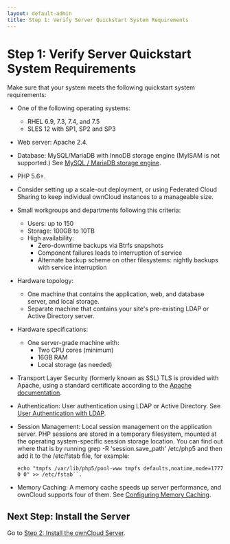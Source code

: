 ```yaml
---
layout: default-admin
title: Step 1: Verify Server Quickstart System Requirements
---
```


# Step 1: Verify Server Quickstart System Requirements
Make sure that your system meets the following quickstart system requirements:

- One of the following operating systems:
  - RHEL 6.9, 7.3, 7.4, and 7.5
  - SLES 12 with SP1, SP2 and SP3

- Web server: Apache 2.4.

- Database: MySQL/MariaDB with InnoDB storage engine (MyISAM is not supported.) 
  See [MySQL / MariaDB storage engine](https://doc.owncloud.org/server/10.0/admin_manual/configuration/database/linux_database_configuration.html#db-storage-engine-label).

- PHP 5.6+.

- Consider setting up a scale-out deployment, or using Federated 
  Cloud Sharing to keep individual ownCloud instances to a manageable size.

- Small workgroups and departments following this criteria:
  - Users: up to 150
  - Storage: 100GB to 10TB
  - High availability:
    - Zero-downtime backups via Btrfs snapshots
    - Component failures leads to interruption of service
    - Alternate backup scheme on other filesystems: nightly backups
      with service interruption

- Hardware topology:
  - One machine that contains the application, web, and database server, and local storage.
  - Separate machine that contains your site's pre-existing LDAP or Active Directory server.

- Hardware specifications:
  - One server-grade machine with: 
    - Two CPU cores (minimum)
    - 16GB RAM
    - Local storage (as needed)

- Transport Layer Security (formerly known as SSL)
  TLS is provided with Apache, using a standard certificate according to the [Apache documentation](https://httpd.apache.org/docs/2.4/ssl/ssl_howto.html).

- Authentication: User authentication using LDAP or Active Directory. See [User Authentication with LDAP](https://doc.owncloud.org/server/10.0/admin_manual/configuration/user/user_auth_ldap.html).

- Session Management: Local session management on the application server. PHP sessions are stored in a temporary filesystem, mounted at the operating system-specific session storage location. You can find out where that is by running grep -R 'session.save_path' /etc/php5 and then add it to the /etc/fstab file, for example:
  ````
  echo "tmpfs /var/lib/php5/pool-www tmpfs defaults,noatime,mode=1777 0 0" >> /etc/fstab``.
  ````
- Memory Caching: A memory cache speeds up server performance, and ownCloud supports four of them. See [Configuring Memory Caching](https://doc.owncloud.org/server/10.0/admin_manual/configuration/server/caching_configuration.html).


## Next Step: Install the Server
Go to [Step 2: Install the ownCloud Server](./qs_admins_install.html).
